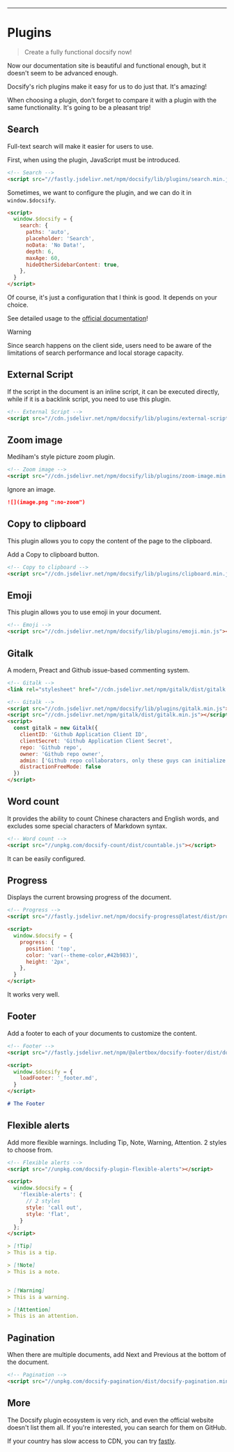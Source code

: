 ---

# Plugins

> Create a fully functional docsify now!

Now our documentation site is beautiful and functional enough, but it doesn't seem to be advanced enough.  

Docsify's rich plugins make it easy for us to do just that. It's amazing!  

When choosing a plugin, don't forget to compare it with a plugin with the same functionality. It's going to be a pleasant trip!

## Search

Full-text search will make it easier for users to use.  

First, when using the plugin, JavaScript must be introduced.  

```html
<!-- Search -->
<script src="//fastly.jsdelivr.net/npm/docsify/lib/plugins/search.min.js"></script>
```

Sometimes, we want to configure the plugin, and we can do it in `window.$docsify`.  

```html
<script>
  window.$docsify = {
    search: {
      paths: 'auto',
      placeholder: 'Search',
      noData: 'No Data!',
      depth: 6,
      maxAge: 60,
      hideOtherSidebarContent: true,
    },
  }
</script>
```

Of course, it's just a configuration that I think is good. It depends on your choice.  

See detailed usage to the [official documentation](https://docsify.js.org/#/plugins)!  

> [!Warning]
> Since search happens on the client side, users need to be aware of the limitations of search performance and local storage capacity.

## External Script

If the script in the document is an inline script, it can be executed directly, while if it is a backlink script, you need to use this plugin.  

```html
<!-- External Script -->
<script src="//cdn.jsdelivr.net/npm/docsify/lib/plugins/external-script.min.js"></script>
```

## Zoom image

Mediham's style picture zoom plugin.  

```html
<!-- Zoom image -->
<script src="//cdn.jsdelivr.net/npm/docsify/lib/plugins/zoom-image.min.js"></script>
```

Ignore an image.  

```markdown
![](image.png ":no-zoom")
```

## Copy to clipboard

This plugin allows you to copy the content of the page to the clipboard.  

Add a Copy to clipboard button.  

```html
<!-- Copy to clipboard -->
<script src="//cdn.jsdelivr.net/npm/docsify/lib/plugins/clipboard.min.js"></script>
```

## Emoji

This plugin allows you to use emoji in your document.  

```html
<!-- Emoji -->
<script src="//cdn.jsdelivr.net/npm/docsify/lib/plugins/emoji.min.js"></script>
```

## Gitalk

A modern, Preact and Github issue-based commenting system.  

```html
<!-- Gitalk -->
<link rel="stylesheet" href="//cdn.jsdelivr.net/npm/gitalk/dist/gitalk.css">

<!-- Gitalk -->
<script src="//cdn.jsdelivr.net/npm/docsify/lib/plugins/gitalk.min.js"></script>
<script src="//cdn.jsdelivr.net/npm/gitalk/dist/gitalk.min.js"></script>
<script>
  const gitalk = new Gitalk({
    clientID: 'Github Application Client ID',
    clientSecret: 'Github Application Client Secret',
    repo: 'Github repo',
    owner: 'Github repo owner',
    admin: ['Github repo collaborators, only these guys can initialize github issues'],
    distractionFreeMode: false
  })
</script>
```

## Word count

It provides the ability to count Chinese characters and English words, and excludes some special characters of Markdown syntax.  

```html
<!-- Word count -->
<script src="//unpkg.com/docsify-count/dist/countable.js"></script>
```

It can be easily configured.

## Progress

Displays the current browsing progress of the document.  

```html
<!-- Progress -->
<script src="//fastly.jsdelivr.net/npm/docsify-progress@latest/dist/progress.min.js"></script>
```

```html
<script>
  window.$docsify = {
    progress: {
      position: 'top',
      color: 'var(--theme-color,#42b983)',
      height: '2px',
    },
  }
</script>
```

It works very well.

## Footer

Add a footer to each of your documents to customize the content.  

```html
<!-- Footer -->
<script src="//fastly.jsdelivr.net/npm/@alertbox/docsify-footer/dist/docsify-footer.min.js"></script>
```

```html
<script>
  window.$docsify = {
    loadFooter: '_footer.md',
  }
</script>
```

```markdown
# The Footer
```

## Flexible alerts

Add more flexible warnings. Including Tip, Note, Warning, Attention. 2 styles to choose from.  

```html
<!-- Flexible alerts -->
<script src="//unpkg.com/docsify-plugin-flexible-alerts"></script>
```

```html
<script>
  window.$docsify = {
    'flexible-alerts': {
      // 2 styles
      style: 'call out',
      style: 'flat',
    }
  };
</script>
```

```markdown
> [!Tip]
> This is a tip.

> [!Note]
> This is a note.


> [!Warning]
> This is a warning.

> [!Attention]
> This is an attention.
```

## Pagination

When there are multiple documents, add Next and Previous at the bottom of the document.  

```html
<!-- Pagination -->
<script src="//unpkg.com/docsify-pagination/dist/docsify-pagination.min.js"></script>
```

## More

The Docsify plugin ecosystem is very rich, and even the official website doesn't list them all. If you're interested, you can search for them on GitHub.  

If your country has slow access to CDN, you can try [fastly](https://fastly.jsdelivr.net/).
